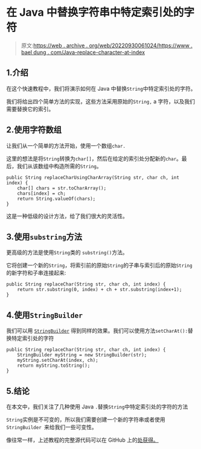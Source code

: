 # 在 Java 中替换字符串中特定索引处的字符

> 原文:[https://web . archive . org/web/20220930061024/https://www . bael dung . com/Java-replace-character-at-index](https://web.archive.org/web/20220930061024/https://www.baeldung.com/java-replace-character-at-index)

## 1.介绍

在这个快速教程中，我们将演示如何在 Java 中替换`String`中特定索引处的字符。

我们将给出四个简单方法的实现，这些方法采用原始的`String,` a 字符，以及我们需要替换它的索引。

## 2.使用字符数组

让我们从一个简单的方法开始，使用一个数组`char.`

这里的想法是将`String`转换为`char[]`，然后在给定的索引处分配新的`char`。最后，我们从该数组中构造所需的`String`。

```
public String replaceCharUsingCharArray(String str, char ch, int index) {
    char[] chars = str.toCharArray();
    chars[index] = ch;
    return String.valueOf(chars);
}
```

这是一种低级的设计方法，给了我们很大的灵活性。

## 3.使用`substring`方法

更高级的方法是使用`String`类的 `substring()`方法。

它将创建一个新的`String`，将索引前的原始`String`的子串与索引后的原始`String`的新字符和子串连接起来:

```
public String replaceChar(String str, char ch, int index) {
    return str.substring(0, index) + ch + str.substring(index+1);
} 
```

## 4.使用`StringBuilder`

我们可以用 [`StringBuilder`](/web/20220628063643/https://www.baeldung.com/java-string-builder-string-buffer) 得到同样的效果。我们可以使用方法`setCharAt():`替换特定索引处的字符

```
public String replaceChar(String str, char ch, int index) {
    StringBuilder myString = new StringBuilder(str);
    myString.setCharAt(index, ch);
    return myString.toString();
}
```

## 5.结论

在本文中，我们关注了几种使用 Java `.`替换`String`中特定索引处的字符的方法

`String`实例是不可变的，所以我们需要创建一个新的字符串或者使用`StringBuilder `来给我们一些可变性。

像往常一样，上述教程的完整源代码可以在 GitHub 上的[处获得。](https://web.archive.org/web/20220628063643/https://github.com/eugenp/tutorials/tree/master/core-java-modules/core-java-string-algorithms-2)